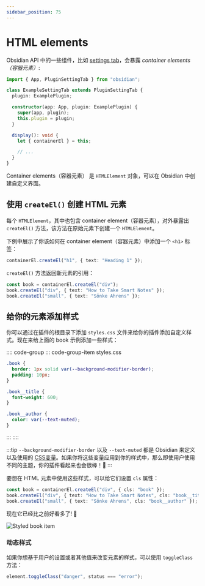 ```yaml
---
sidebar_position: 75
---
```


# HTML elements

Obsidian API 中的一些组件，比如 [settings tab](settings.md)，会暴露 _container elements（容器元素）_:

```ts {12}
import { App, PluginSettingTab } from "obsidian";

class ExampleSettingTab extends PluginSettingTab {
  plugin: ExamplePlugin;

  constructor(app: App, plugin: ExamplePlugin) {
    super(app, plugin);
    this.plugin = plugin;
  }

  display(): void {
    let { containerEl } = this;

    // ...
  }
}
```

Container elements（容器元素） 是 `HTMLElement` 对象，可以在 Obsidian 中创建自定义界面。

## 使用 `createEl()` 创建 HTML 元素

每个 `HTMLElement`，其中也包含 container element（容器元素），对外暴露出 `createEl()` 方法，该方法在原始元素下创建一个 `HTMLElement`。

下例中展示了你该如何在 container element（容器元素）中添加一个 `<h1>` 标签：

```ts
containerEl.createEl("h1", { text: "Heading 1" });
```

`createEl()` 方法返回新元素的引用：

```ts
const book = containerEl.createEl("div");
book.createEl("div", { text: "How to Take Smart Notes" });
book.createEl("small", { text: "Sönke Ahrens" });
```

## 给你的元素添加样式

你可以通过在插件的根目录下添加 `styles.css` 文件来给你的插件添加自定义样式。现在来给上面的 book 示例添加一些样式：

:::: code-group
::: code-group-item styles.css
```css
.book {
  border: 1px solid var(--background-modifier-border);
  padding: 10px;
}

.book__title {
  font-weight: 600;
}

.book__author {
  color: var(--text-muted);
}
```
:::
::::

:::tip
`--background-modifier-border` 以及 `--text-muted` 都是 Obsidian 来定义以及使用的 [CSS变量](https://developer.mozilla.org/en-US/docs/Web/CSS/Using_CSS_custom_properties)。如果你将这些变量应用到你的样式中，那么即使用户使用不同的主题，你的插件看起来也会很棒！🌈
:::

要想在 HTML 元素中使用这些样式，可以给它们设置 `cls` 属性：

```ts
const book = containerEl.createEl("div", { cls: "book" });
book.createEl("div", { text: "How to Take Smart Notes", cls: "book__title" });
book.createEl("small", { text: "Sönke Ahrens", cls: "book__author" });
```

现在它已经比之前好看多了! 🎉

![Styled book item](/images/styles.png)

### 动态样式

如果你想基于用户的设置或者其他值来改变元素的样式，可以使用 `toggleClass` 方法：

```ts
element.toggleClass("danger", status === "error");
```
